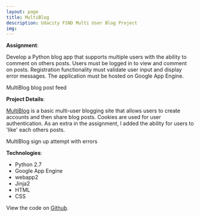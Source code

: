 ```yaml
---
layout: page
title: MultiBlog
description: Udacity FSND Multi User Blog Project
img:
---
```


**Assignment**:

Develop a Python blog app that supports multiple users with the ability to comment on others posts.  Users must be logged in to view and comment on posts. Registration functionality must validate user input and display error messages.  The application must be hosted on Google App Engine.

<div class="img_row">
	<img class="col three" src="{{ site.baseurl }}/img/multiblog/homepage.png" alt="" title="blog feed"/>
</div>
<div class="col three caption">
	MultiBlog blog post feed
</div>

**Project Details**:

<a href="https://multi-user-blog-157519.appspot.com/">MultiBlog</a> is a basic multi-user blogging site that allows users to create accounts and then share blog posts.  Cookies are used for user authentication.  As an extra in the assignment, I added the ability for users to 'like' each others posts.

<div class="img_row">
	<img class="col three" src="{{ site.baseurl }}/img/multiblog/signup-errors.png" alt="" title="validation errors"/>
</div>
<div class="col three caption">
	MultiBlog sign up attempt with errors
</div>


**Technologies**:

* Python 2.7
* Google App Engine
* webapp2
* Jinja2
* HTML
* CSS

View the code on <a href="https://github.com/Courtney2511/multi_user_blog">Github</a>.

<br/><br/><br/>
